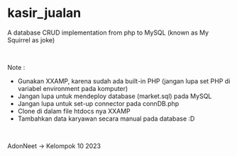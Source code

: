 # kasir_jualan  

A database CRUD implementation from php to MySQL (known as My Squirrel as joke) 

<br>

Note :  
+ Gunakan XXAMP, karena sudah ada built-in PHP (jangan lupa set PHP di variabel environment pada komputer) 
+ Jangan lupa untuk mendeploy database (market.sql) pada MySQL
+ Jangan lupa untuk set-up connector pada connDB.php 
+ Clone di dalam file htdocs nya XXAMP
+ Tambahkan data karyawan secara manual pada database :D

<br>

AdonNeet  -> Kelompok 10
2023
